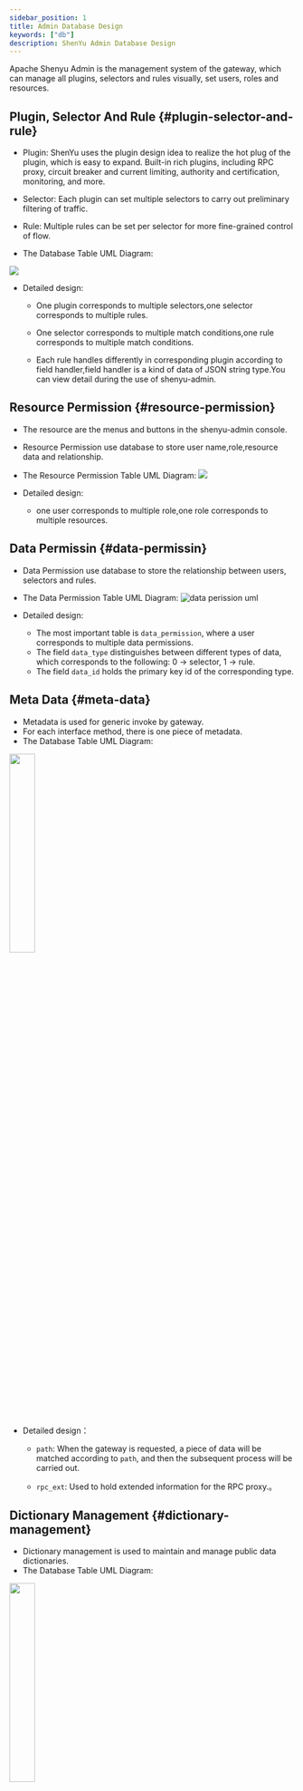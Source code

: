 ```yaml
---
sidebar_position: 1
title: Admin Database Design
keywords: ["db"]
description: ShenYu Admin Database Design
---
```


Apache Shenyu Admin is the management system of the gateway, which can manage all plugins, selectors and rules visually, set users, roles and resources.

## Plugin, Selector And Rule {#plugin-selector-and-rule}

* Plugin: ShenYu uses the plugin design idea to realize the hot plug of the plugin, which is easy to expand. Built-in rich plugins, including RPC proxy, circuit breaker and current limiting, authority and certification, monitoring, and more.
* Selector: Each plugin can set multiple selectors to carry out preliminary filtering of traffic.
* Rule: Multiple rules can be set per selector for more fine-grained control of flow.

* The Database Table UML Diagram:

![](/img/shenyu/db/shenyu-db.png)

* Detailed design:

  * One plugin corresponds to multiple selectors,one selector corresponds to multiple rules.
  
  * One selector corresponds to multiple match conditions,one rule corresponds to multiple match conditions.
  
  * Each rule handles differently in corresponding plugin according to field handler,field handler is a kind of data of JSON string type.You can view detail during the use of shenyu-admin.
  
## Resource Permission {#resource-permission}

* The resource are the menus and buttons in the shenyu-admin console.

* Resource Permission use database to store user name,role,resource data and relationship. 

* The Resource Permission Table UML Diagram:
![](/img/shenyu/db/shenyu-permission-db.png)

* Detailed design:
  - one user corresponds to multiple role,one role corresponds to multiple resources.

## Data Permissin {#data-permissin}

* Data Permission use database to store the relationship between users, selectors and rules.

* The Data Permission Table UML Diagram:
![data perission uml](/img/shenyu/db/data_permission.png)


* Detailed design:
  * The most important table is `data_permission`, where a user corresponds to multiple data permissions.
  * The field `data_type` distinguishes between different types of data, which corresponds to the following: 0 -> selector, 1 -> rule.
  * The field `data_id` holds the primary key id of the corresponding type.

## Meta Data {#meta-data}

* Metadata is used for generic invoke by gateway.
* For each interface method, there is one piece of metadata.
* The Database Table UML Diagram:

<img src="/img/shenyu/db/mata_data_table.png" width="30%" height="30%" />


* Detailed design：
  * `path`: When the gateway is requested, a piece of data will be matched according to `path`, and then the subsequent process will be carried out.

  * `rpc_ext`: Used to hold extended information for the RPC proxy.。
   
## Dictionary Management {#dictionary-management}

* Dictionary management is used to maintain and manage public data dictionaries.
* The Database Table UML Diagram:

<img src="/img/shenyu/db/shenyu_dict.png" width="30%" height="30%" />

## API Documentation {#API-documentation}

* The API document tables used to maintain and manage API documents.
* The API document (such as json, md, html, etc.) of common specifications (such as OpenApi3.0 and yapi) can be imported into `shenyu-admin` and finally stored in the API document tables.
* API documents of other common specifications can be generated through the API document tables.
* The Database Table UML Diagram:

  <img src="/img/shenyu/db/shenyu-api-doc-table.png" width="30%" height="30%" />

* Detailed design:
  * A tag can have multiple child tags, the level of tags is unlimited, the lowest leaf node is API.
  * Interfaces with the same path but supporting multiple http methods, they are counted as multiple APIs.
  * An API has multiple request parameters and response fields.
  * A parameter/field has its own type (model), and each type have multiple fields.
  * A field has its own type, which corresponds to multiple values.
  * A value can be used as either a request example value, or a response example value (for example, 200 indicates OK, and 400 indicates illegal parameters).
  * The `query`, `header` and `body`, all of them are `json` stored in `mock_request_record`，but `body` does not support special types such as file。
  * The `ext` of the `tag` table stores the full amount of json data of its parent tag (including the parent tag of the parent tag, and so on).
  * The `ext` of the `api` table may store the IP list and the service name of `SpringCloud`.
  * The `type` of the `parameter` table mainly includes `requestUrlParam`, `requestHeader`, `requestBody`, `requestPathVariable`, `responseHeader`, and `responseBody`; If the returned type is a special type (such as file), do not associate `model_id`.
  * The `ext` of the `field` table stores generic type in json format (convenient for subsequent expansion), such as `{"genericTypes": [model_id1, model_id2]}`; `model_id` indicates which type has this field, `self_model_id` indicates which type of this field.
  * The `is_example` of `detail` table indicates whether a value is a request sample value, true is a request sample value, and false is a response value.
